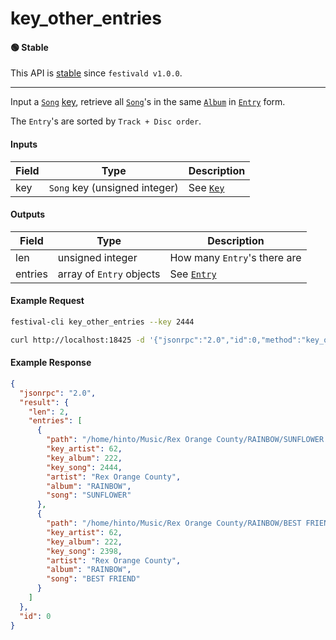 # key_other_entries

#### 🟢 Stable
This API is [stable](/api-stability/marker.md) since `festivald v1.0.0`.

---

Input a [`Song`](/common-objects/song.md) [key](/common-objects/key.md), retrieve all [`Song`](/common-objects/song.md)'s in the same [`Album`](/common-objects/album.md) in [`Entry`](/common-objects/entry.md) form.

The `Entry`'s are sorted by `Track + Disc order`.

#### Inputs

| Field | Type                                         | Description |
|-------|----------------------------------------------|-------------|
| key   | `Song` key (unsigned integer)                | See [`Key`](/common-objects/key.md)

#### Outputs

| Field   | Type                     | Description |
|---------|--------------------------|-------------|
| len     | unsigned integer         | How many `Entry`'s there are
| entries | array of `Entry` objects | See [`Entry`](/common-objects/entry.md)

#### Example Request
```bash
festival-cli key_other_entries --key 2444
```
```bash
curl http://localhost:18425 -d '{"jsonrpc":"2.0","id":0,"method":"key_other_entries","params":{"key":2444}}'
```

#### Example Response
```json
{
  "jsonrpc": "2.0",
  "result": {
    "len": 2,
    "entries": [
      {
        "path": "/home/hinto/Music/Rex Orange County/RAINBOW/SUNFLOWER.mp3",
        "key_artist": 62,
        "key_album": 222,
        "key_song": 2444,
        "artist": "Rex Orange County",
        "album": "RAINBOW",
        "song": "SUNFLOWER"
      },
      {
        "path": "/home/hinto/Music/Rex Orange County/RAINBOW/BEST FRIEND.mp3",
        "key_artist": 62,
        "key_album": 222,
        "key_song": 2398,
        "artist": "Rex Orange County",
        "album": "RAINBOW",
        "song": "BEST FRIEND"
      }
    ]
  },
  "id": 0
}
```
